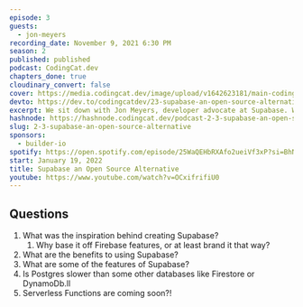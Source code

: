 ```yaml
---
episode: 3
guests:
  - jon-meyers
recording_date: November 9, 2021 6:30 PM
season: 2
published: published
podcast: CodingCat.dev
chapters_done: true
cloudinary_convert: false
cover: https://media.codingcat.dev/image/upload/v1642623181/main-codingcatdev-photo/Supabase.png
devto: https://dev.to/codingcatdev/23-supabase-an-open-source-alternative-42l
excerpt: We sit down with Jon Meyers, developer advocate at Supabase. We talk all about supabase and the architecture features along with a live demo.
hashnode: https://hashnode.codingcat.dev/podcast-2-3-supabase-an-open-source-alternative
slug: 2-3-supabase-an-open-source-alternative
sponsors:
  - builder-io
spotify: https://open.spotify.com/episode/25WaQEHbRXAfo2ueiVf3xP?si=BhNeQHVnQQqQHZmU7QlRdg
start: January 19, 2022
title: Supabase an Open Source Alternative
youtube: https://www.youtube.com/watch?v=OCxifrifiU0
---
```


## Questions

1. What was the inspiration behind creating Supabase?
   1. Why base it off Firebase features, or at least brand it that way?
2. What are the benefits to using Supabase?
3. What are some of the features of Supabase?
4. Is Postgres slower than some other databases like Firestore or DynamoDb.ll
5. Serverless Functions are coming soon?!

###
